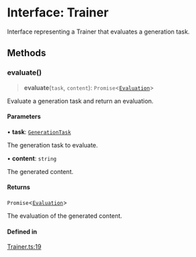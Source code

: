 # Interface: Trainer

Interface representing a Trainer that evaluates a generation task.

## Methods

### evaluate()

> **evaluate**(`task`, `content`): `Promise`\<[`Evaluation`](../type-aliases/Evaluation.md)\>

Evaluate a generation task and return an evaluation.

#### Parameters

• **task**: [`GenerationTask`](../type-aliases/GenerationTask.md)

The generation task to evaluate.

• **content**: `string`

The generated content.

#### Returns

`Promise`\<[`Evaluation`](../type-aliases/Evaluation.md)\>

The evaluation of the generated content.

#### Defined in

[Trainer.ts:19](https://github.com/edspencer/narrator-ai/blob/a6eb3765f534f72fc19b7120983a9fa75cbc1995/packages/narrator-ai/src/Trainer.ts#L19)
